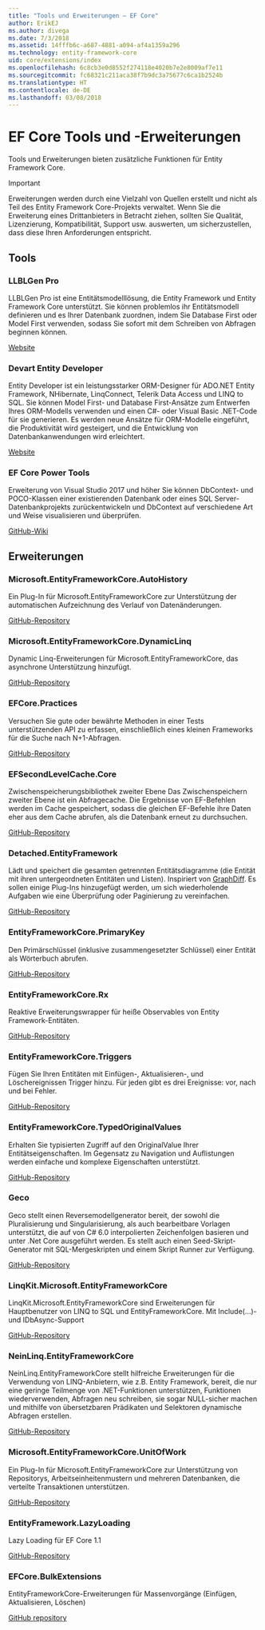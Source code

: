 ```yaml
---
title: "Tools und Erweiterungen – EF Core"
author: ErikEJ
ms.author: divega
ms.date: 7/3/2018
ms.assetid: 14fffb6c-a687-4881-a094-af4a1359a296
ms.technology: entity-framework-core
uid: core/extensions/index
ms.openlocfilehash: 6c8cb3e0d8552f274118e4020b7e2e8009af7e11
ms.sourcegitcommit: fc68321c211aca38f7b9dc3a75677c6ca1b2524b
ms.translationtype: HT
ms.contentlocale: de-DE
ms.lasthandoff: 03/08/2018
---
```

# <a name="ef-core-tools--extensions"></a>EF Core Tools und -Erweiterungen

Tools und Erweiterungen bieten zusätzliche Funktionen für Entity Framework Core.

> [!IMPORTANT]  
> Erweiterungen werden durch eine Vielzahl von Quellen erstellt und nicht als Teil des Entity Framework Core-Projekts verwaltet. Wenn Sie die Erweiterung eines Drittanbieters in Betracht ziehen, sollten Sie Qualität, Lizenzierung, Kompatibilität, Support usw. auswerten, um sicherzustellen, dass diese Ihren Anforderungen entspricht.

## <a name="tools"></a>Tools

### <a name="llblgen-pro"></a>LLBLGen Pro

LLBLGen Pro ist eine Entitätsmodelllösung, die Entity Framework und Entity Framework Core unterstützt. Sie können problemlos ihr Entitätsmodell definieren und es Ihrer Datenbank zuordnen, indem Sie Database First oder Model First verwenden, sodass Sie sofort mit dem Schreiben von Abfragen beginnen können.

[Website](https://www.llblgen.com/)

### <a name="devart-entity-developer"></a>Devart Entity Developer

Entity Developer ist ein leistungsstarker ORM-Designer für ADO.NET Entity Framework, NHibernate, LinqConnect, Telerik Data Access und LINQ to SQL. Sie können Model First- und Database First-Ansätze zum Entwerfen Ihres ORM-Modells verwenden und einen C#- oder Visual Basic .NET-Code für sie generieren. Es werden neue Ansätze für ORM-Modelle eingeführt, die Produktivität wird gesteigert, und die Entwicklung von Datenbankanwendungen wird erleichtert.

[Website](https://www.devart.com/entitydeveloper/)

### <a name="ef-core-power-tools"></a>EF Core Power Tools

Erweiterung von Visual Studio 2017 und höher Sie können DbContext- und POCO-Klassen einer existierenden Datenbank oder eines SQL Server-Datenbankprojekts zurückentwickeln und DbContext auf verschiedene Art und Weise visualisieren und überprüfen.

[GitHub-Wiki](https://github.com/ErikEJ/SqlCeToolbox/wiki/EF-Core-Power-Tools)

## <a name="extensions"></a>Erweiterungen

### <a name="microsoftentityframeworkcoreautohistory"></a>Microsoft.EntityFrameworkCore.AutoHistory

Ein Plug-In für Microsoft.EntityFrameworkCore zur Unterstützung der automatischen Aufzeichnung des Verlauf von Datenänderungen.

[GitHub-Repository](https://github.com/Arch/AutoHistory/)

### <a name="microsoftentityframeworkcoredynamiclinq"></a>Microsoft.EntityFrameworkCore.DynamicLinq

Dynamic Linq-Erweiterungen für Microsoft.EntityFrameworkCore, das asynchrone Unterstützung hinzufügt.

 [GitHub-Repository](https://github.com/StefH/System.Linq.Dynamic.Core/)

### <a name="efcorepractices"></a>EFCore.Practices

Versuchen Sie gute oder bewährte Methoden in einer Tests unterstützenden API zu erfassen, einschließlich eines kleinen Frameworks für die Suche nach N+1-Abfragen.

[GitHub-Repository](https://github.com/riezebosch/efcore-practices/tree/master/src/EFCore.Practices/)

### <a name="efsecondlevelcachecore"></a>EFSecondLevelCache.Core

Zwischenspeicherungsbibliothek zweiter Ebene Das Zwischenspeichern zweiter Ebene ist ein Abfragecache. Die Ergebnisse von EF-Befehlen werden im Cache gespeichert, sodass die gleichen EF-Befehle ihre Daten eher aus dem Cache abrufen, als die Datenbank erneut zu durchsuchen.

[GitHub-Repository](https://github.com/VahidN/EFSecondLevelCache.Core/)

### <a name="detachedentityframework"></a>Detached.EntityFramework

Lädt und speichert die gesamten getrennten Entitätsdiagramme (die Entität mit ihren untergeordneten Entitäten und Listen). Inspiriert von [GraphDiff](https://github.com/refactorthis/GraphDiff/). Es sollen einige Plug-Ins hinzugefügt werden, um sich wiederholende Aufgaben wie eine Überprüfung oder Paginierung zu vereinfachen.

[GitHub-Repository](https://github.com/leonardoporro/Detached/)

### <a name="entityframeworkcoreprimarykey"></a>EntityFrameworkCore.PrimaryKey

Den Primärschlüssel (inklusive zusammengesetzter Schlüssel) einer Entität als Wörterbuch abrufen.

[GitHub-Repository](https://github.com/NickStrupat/EntityFramework.PrimaryKey/)

### <a name="entityframeworkcorerx"></a>EntityFrameworkCore.Rx

Reaktive Erweiterungswrapper für heiße Observables von Entity Framework-Entitäten.

[GitHub-Repository](https://github.com/NickStrupat/EntityFramework.Rx/)

### <a name="entityframeworkcoretriggers"></a>EntityFrameworkCore.Triggers

Fügen Sie Ihren Entitäten mit Einfügen-, Aktualisieren-, und Löschereignissen Trigger hinzu. Für jeden gibt es drei Ereignisse: vor, nach und bei Fehler.

[GitHub-Repository](https://github.com/NickStrupat/EntityFramework.Triggers/)

### <a name="entityframeworkcoretypedoriginalvalues"></a>EntityFrameworkCore.TypedOriginalValues

Erhalten Sie typisierten Zugriff auf den OriginalValue Ihrer Entitätseigenschaften. Im Gegensatz zu Navigation und Auflistungen werden einfache und komplexe Eigenschaften unterstützt.

[GitHub-Repository](https://github.com/NickStrupat/EntityFramework.TypedOriginalValues/)

### <a name="geco"></a>Geco

Geco stellt einen Reversemodellgenerator bereit, der sowohl die Pluralisierung und Singularisierung, als auch bearbeitbare Vorlagen unterstützt, die auf von C# 6.0 interpolierten Zeichenfolgen basieren und unter .Net Core ausgeführt werden. Es stellt auch einen Seed-Skript-Generator mit SQL-Mergeskripten und einem Skript Runner zur Verfügung.

[GitHub-Repository](https://github.com/iQuarc/Geco)

### <a name="linqkitmicrosoftentityframeworkcore"></a>LinqKit.Microsoft.EntityFrameworkCore

LinqKit.Microsoft.EntityFrameworkCore sind Erweiterungen für Hauptbenutzer von LINQ to SQL und EntityFrameworkCore. Mit Include(...)- und IDbAsync-Support

[GitHub-Repository](https://github.com/scottksmith95/LINQKit/)

### <a name="neinlinqentityframeworkcore"></a>NeinLinq.EntityFrameworkCore

NeinLinq.EntityFrameworkCore stellt hilfreiche Erweiterungen für die Verwendung von LINQ-Anbietern, wie z.B. Entity Framework, bereit, die nur eine geringe Teilmenge von .NET-Funktionen unterstützen, Funktionen wiederverwenden, Abfragen neu schreiben, sie sogar NULL-sicher machen und mithilfe von übersetzbaren Prädikaten und Selektoren dynamische Abfragen erstellen.

[GitHub-Repository](https://github.com/axelheer/nein-linq/)

### <a name="microsoftentityframeworkcoreunitofwork"></a>Microsoft.EntityFrameworkCore.UnitOfWork

Ein Plug-In für Microsoft.EntityFrameworkCore zur Unterstützung von Repositorys, Arbeitseinheitenmustern und mehreren Datenbanken, die verteilte Transaktionen unterstützen.

[GitHub-Repository](https://github.com/Arch/UnitOfWork/)

### <a name="entityframeworklazyloading"></a>EntityFramework.LazyLoading

Lazy Loading für EF Core 1.1

[GitHub-Repository](https://github.com/darxis/EntityFramework.LazyLoading)

### <a name="efcorebulkextensions"></a>EFCore.BulkExtensions

EntityFrameworkCore-Erweiterungen für Massenvorgänge (Einfügen, Aktualisieren, Löschen)

[GitHub repository](https://github.com/borisdj/EFCore.BulkExtensions)
